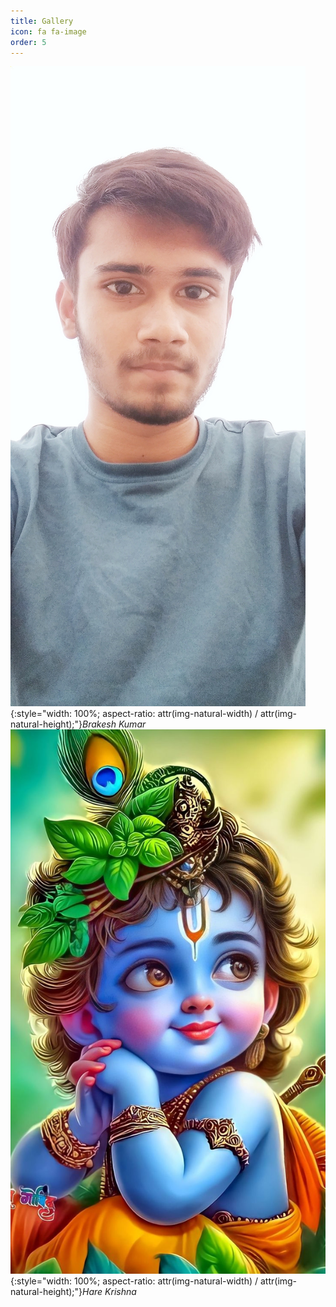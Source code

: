 ```yaml
---
title: Gallery
icon: fa fa-image
order: 5
---
```


![Brajesh Kumar](assets/img/personal/Brajesh-Kumar.png){:style="width: 100%; aspect-ratio: attr(img-natural-width) / attr(img-natural-height);"}_Brakesh Kumar_
![krishna ji](assets/img/gallery/krishna.jpeg){:style="width: 100%; aspect-ratio: attr(img-natural-width) / attr(img-natural-height);"}_Hare Krishna_
